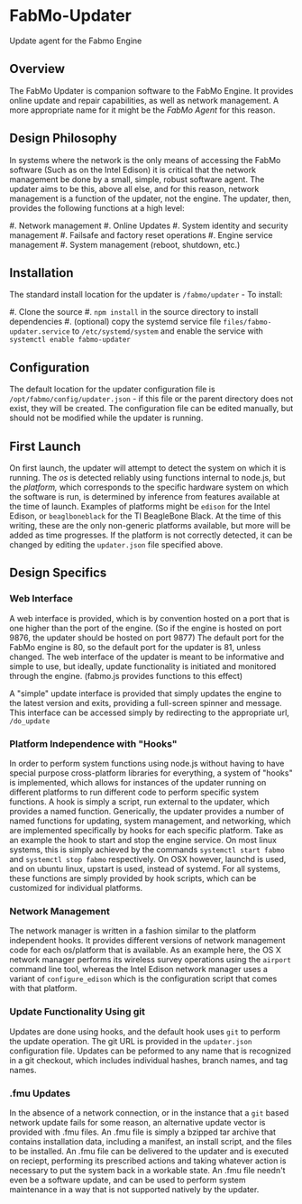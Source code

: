 # FabMo-Updater
Update agent for the Fabmo Engine

## Overview
The FabMo Updater is companion software to the FabMo Engine.  It provides online update and repair capabilities, as well as network management.  A more appropriate name for it might be the _FabMo Agent_ for this reason.  

## Design Philosophy
In systems where the network is the only means of accessing the FabMo software (Such as on the Intel Edison) it is critical that the network management be done by a small, simple, robust software agent.  The updater aims to be this, above all else, and for this reason, network management is a function of the updater, not the engine.  The updater, then, provides the following functions at a high level:

 #. Network management
 #. Online Updates
 #. System identity and security management
 #. Failsafe and factory reset operations
 #. Engine service management
 #. System management (reboot, shutdown, etc.)

## Installation
The standard install location for the updater is `/fabmo/updater` - To install:

 #. Clone the source
 #. `npm install` in the source directory to install dependencies
 #. (optional) copy the systemd service file `files/fabmo-updater.service` to `/etc/systemd/system` and enable the service with `systemctl enable fabmo-updater`

## Configuration
The default location for the updater configuration file is `/opt/fabmo/config/updater.json` - if this file or the parent directory does not exist, they will be created.  The configuration file can be edited manually, but should not be modified while the updater is running.

## First Launch
On first launch, the updater will attempt to detect the system on which it is running.  The _os_ is detected reliably using functions internal to node.js, but the _platform,_ which corresponds to the specific hardware system on which the software is run, is determined by inference from features available at the time of launch.  Examples of platforms might be `edison` for the Intel Edison, or `beaglboneblack` for the TI BeagleBone Black.  At the time of this writing, these are the only non-generic platforms available, but more will be added as time progresses.  If the platform is not correctly detected, it can be changed by editing the `updater.json` file specified above.

## Design Specifics

### Web Interface
A web interface is provided, which is by convention hosted on a port that is one higher than the port of the engine.  (So if the engine is hosted on port 9876, the updater should be hosted on port 9877) The default port for the FabMo engine is 80, so the default port for the updater is 81, unless changed.  The web interface of the updater is meant to be informative and simple to use, but ideally, update functionality is initiated and monitored through the engine.  (fabmo.js provides functions to this effect)

A "simple" update interface is provided that simply updates the engine to the latest version and exits, providing a full-screen spinner and message.  This interface can be accessed simply by redirecting to the appropriate url, `/do_update`

### Platform Independence with "Hooks"
In order to perform system functions using node.js without having to have special purpose cross-platform libraries for everything, a system of "hooks" is implemented, which allows for instances of the updater running on different platforms to run different code to perform specific system functions.  A hook is simply a script, run external to the updater, which provides a named function.  Generically, the updater provides a number of named functions for updating, system management, and networking, which are implemented specifically by hooks for each specific platform.  Take as an example the hook to start and stop the engine service.  On most linux systems, this is simply achieved by the commands `systemctl start fabmo` and `systemctl stop fabmo` respectively.  On OSX however, launchd is used, and on ubuntu linux, upstart is used, instead of systemd.  For all systems, these functions are simply provided by hook scripts, which can be customized for individual platforms.

### Network Management
The network manager is written in a fashion similar to the platform independent hooks.  It provides different versions of network management code for each os/platform that is available.  As an example here, the OS X network manager performs its wireless survey operations using the `airport` command line tool, whereas the Intel Edison network manager uses a variant of `configure_edison` which is the configuration script that comes with that platform.

### Update Functionality Using git
Updates are done using hooks, and the default hook uses `git` to perform the update operation. The git URL is provided in the `updater.json` configuration file.  Updates can be peformed to any name that is recognized in a git checkout, which includes individual hashes, branch names, and tag names.

### .fmu Updates
In the absence of a network connection, or in the instance that a `git` based network update fails for some reason, an alternative update vector is provided with .fmu files.  An .fmu file is simply a bzipped tar archive that contains installation data, including a manifest, an install script, and the files to be installed.  An .fmu file can be delivered to the updater and is executed on reciept, performing its prescribed actions and taking whatever action is necessary to put the system back in a workable state.  An .fmu file needn't even be a software update, and can be used to perform system maintenance in a way that is not supported natively by the updater.

